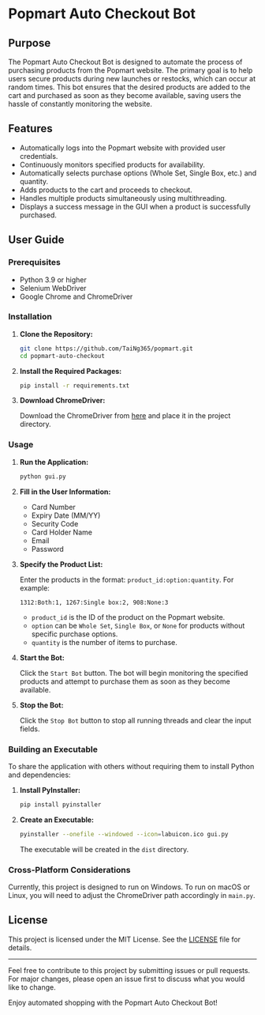 
# Popmart Auto Checkout Bot

## Purpose

The Popmart Auto Checkout Bot is designed to automate the process of purchasing products from the Popmart website. The primary goal is to help users secure products during new launches or restocks, which can occur at random times. This bot ensures that the desired products are added to the cart and purchased as soon as they become available, saving users the hassle of constantly monitoring the website.

## Features

- Automatically logs into the Popmart website with provided user credentials.
- Continuously monitors specified products for availability.
- Automatically selects purchase options (Whole Set, Single Box, etc.) and quantity.
- Adds products to the cart and proceeds to checkout.
- Handles multiple products simultaneously using multithreading.
- Displays a success message in the GUI when a product is successfully purchased.

## User Guide

### Prerequisites

- Python 3.9 or higher
- Selenium WebDriver
- Google Chrome and ChromeDriver

### Installation

1. **Clone the Repository:**

   ```sh
   git clone https://github.com/TaiNg365/popmart.git
   cd popmart-auto-checkout
   ```

2. **Install the Required Packages:**

   ```sh
   pip install -r requirements.txt
   ```

3. **Download ChromeDriver:**

   Download the ChromeDriver from [here](https://sites.google.com/a/chromium.org/chromedriver/downloads) and place it in the project directory.

### Usage

1. **Run the Application:**

   ```sh
   python gui.py
   ```

2. **Fill in the User Information:**

   - Card Number
   - Expiry Date (MM/YY)
   - Security Code
   - Card Holder Name
   - Email
   - Password

3. **Specify the Product List:**

   Enter the products in the format: `product_id:option:quantity`. For example:
   ```
   1312:Both:1, 1267:Single box:2, 908:None:3
   ```

   - `product_id` is the ID of the product on the Popmart website.
   - `option` can be `Whole Set`, `Single Box`, or `None` for products without specific purchase options.
   - `quantity` is the number of items to purchase.

4. **Start the Bot:**

   Click the `Start Bot` button. The bot will begin monitoring the specified products and attempt to purchase them as soon as they become available.

5. **Stop the Bot:**

   Click the `Stop Bot` button to stop all running threads and clear the input fields.

### Building an Executable

To share the application with others without requiring them to install Python and dependencies:

1. **Install PyInstaller:**

   ```sh
   pip install pyinstaller
   ```

2. **Create an Executable:**

   ```sh
   pyinstaller --onefile --windowed --icon=labuicon.ico gui.py
   ```

   The executable will be created in the `dist` directory.

### Cross-Platform Considerations

Currently, this project is designed to run on Windows. To run on macOS or Linux, you will need to adjust the ChromeDriver path accordingly in `main.py`.

## License

This project is licensed under the MIT License. See the [LICENSE](LICENSE) file for details.

---

Feel free to contribute to this project by submitting issues or pull requests. For major changes, please open an issue first to discuss what you would like to change.

Enjoy automated shopping with the Popmart Auto Checkout Bot!
```
